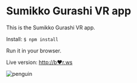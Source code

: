 # Sumikko Gurashi VR app

This is the Sumikko Gurashi VR app.

Install: `$ npm install`

Run it in your browser.

Live version: [http://b❤️r.ws](http://b❤️r.ws)

![penguin](https://cdn.jsdelivr.net/gh/bobvanluijt/Sumikko-Gurashi-VR-app@645f75f2/assets/img/logo/penguin.svg "Penguin")